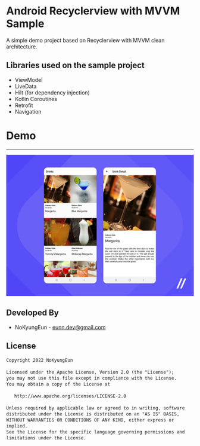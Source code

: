 # Android Recyclerview with MVVM Sample

A simple demo project based on Recyclerview with MVVM clean architecture.

Libraries used on the sample project
------------------------------------
 * ViewModel
 * LiveData
 * Hilt (for dependency injection)
 * Kotlin Coroutines
 * Retrofit
 * Navigation
 
 
# Demo
------------------------------------
![](./image/drink.png)
 
 
Developed By
------------------------------------
* NoKyungEun - <eunn.dev@gmail.com> 

License
------------------------------------
    Copyright 2022 NoKyungEun

    Licensed under the Apache License, Version 2.0 (the "License");
    you may not use this file except in compliance with the License.
    You may obtain a copy of the License at

       http://www.apache.org/licenses/LICENSE-2.0

    Unless required by applicable law or agreed to in writing, software
    distributed under the License is distributed on an "AS IS" BASIS,
    WITHOUT WARRANTIES OR CONDITIONS OF ANY KIND, either express or implied.
    See the License for the specific language governing permissions and
    limitations under the License.
